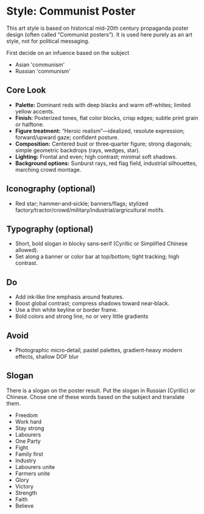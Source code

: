 # Style: Communist Poster

This art style is based on historical mid-20th century propaganda poster design
(often called “Communist posters”). It is used here purely as an art style, not for political messaging.

First decide on an infuence based on the subject
* Asian 'communism'
* Russian 'communism'

## Core Look
- **Palette:** Dominant reds with deep blacks and warm off‑whites; limited yellow accents.
- **Finish:** Posterized tones, flat color blocks, crisp edges; subtle print grain or halftone.
- **Figure treatment:** “Heroic realism”—idealized, resolute expression; forward/upward gaze; confident posture.
- **Composition:** Centered bust or three‑quarter figure; strong diagonals; simple geometric backdrops (rays, wedges, star).
- **Lighting:** Frontal and even; high contrast; minimal soft shadows.
- **Background options:** Sunburst rays, red flag field, industrial silhouettes, marching crowd montage.

## Iconography (optional)
- Red star; hammer‑and‑sickle; banners/flags; stylized factory/tractor/crowd/military/industrial/argricultural motifs.

## Typography (optional)
- Short, bold slogan in blocky sans‑serif (Cyrillic or Simplified Chinese allowed).
- Set along a banner or color bar at top/bottom; tight tracking; high contrast.

## Do
- Add ink‑like line emphasis around features.
- Boost global contrast; compress shadows toward near‑black.
- Use a thin white keyline or border frame.
- Bold colors and strong line, no or very little gradients

## Avoid
- Photographic micro‑detail, pastel palettes, gradient‑heavy modern effects, shallow DOF blur

## Slogan

There is a slogan on the poster result. Put the slogan in Russian (Cyrillic) or Chinese. Chose one of these words based on the subject and translate them.

* Freedom
* Work hard
* Stay strong
* Labourers
* One Party
* Fight
* Family first
* Industry
* Labourers unite
* Farmers unite
* Glory
* Victory
* Strength
* Faith
* Believe


